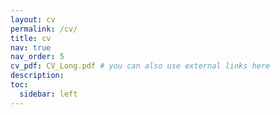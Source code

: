 ```yaml
---
layout: cv
permalink: /cv/
title: cv
nav: true
nav_order: 5
cv_pdf: CV_Long.pdf # you can also use external links here
description: 
toc:
  sidebar: left
---
```

